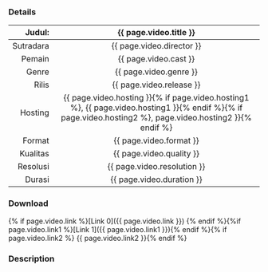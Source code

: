 ### Details


| Judul: | {{ page.video.title }} |
|---:|:---:|
| Sutradara | {{ page.video.director }} |
| Pemain | {{ page.video.cast }} |
| Genre | {{ page.video.genre }} |
| Rilis | {{ page.video.release }} |
| Hosting | {{ page.video.hosting }}{% if page.video.hosting1 %}, {{ page.video.hosting1 }}{% endif %}{% if page.video.hosting2 %}, page.video.hosting2 }}{% endif %} |
| Format | {{ page.video.format }} |
| Kualitas | {{ page.video.quality }} |
| Resolusi | {{ page.video.resolution }} |
| Durasi | {{ page.video.duration }} |

### Download

{% if page.video.link %}[Link 0]({{ page.video.link }}) {% endif %}{%if page.video.link1 %}[Link 1]({{ page.video.link1 }}){% endif %}{% if page.video.link2 %} {{ page.video.link2 }}{% endif %}

### Description

